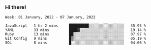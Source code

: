 ### Hi there!

<!--START_SECTION:waka-->
```text
Week: 01 January, 2022 - 07 January, 2022

JavaScript   1 hr 2 mins     █████████░░░░░░░░░░░░░░░░   35.95 % 
YAML         33 mins         ████▓░░░░░░░░░░░░░░░░░░░░   19.14 % 
Ruby         13 mins         ██░░░░░░░░░░░░░░░░░░░░░░░   07.97 % 
Git Config   9 mins          █▒░░░░░░░░░░░░░░░░░░░░░░░   05.19 % 
SQL          8 mins          █░░░░░░░░░░░░░░░░░░░░░░░░   04.66 % 
```
<!--END_SECTION:waka-->
